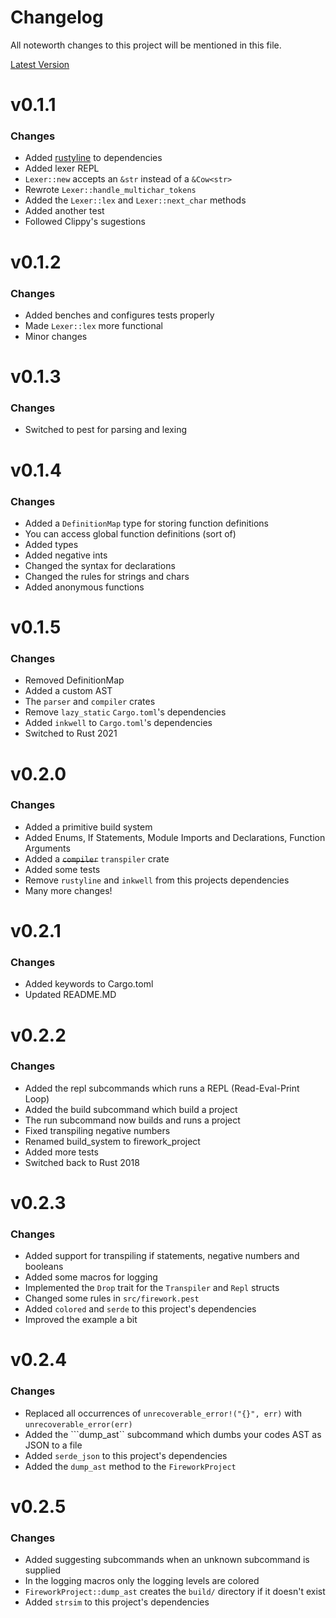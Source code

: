 # Changelog
All noteworth changes to this project will be mentioned in this file.

[Latest Version](#v0.2.5)

# v0.1.1
### Changes
- Added [rustyline](https://crates.io/crates/rustyline/) to dependencies
- Added lexer REPL
- `Lexer::new` accepts an `&str` instead of a `&Cow<str>`
- Rewrote `Lexer::handle_multichar_tokens`
- Added the `Lexer::lex` and `Lexer::next_char` methods
- Added another test
- Followed Clippy's sugestions

# v0.1.2
### Changes 
- Added benches and configures tests properly
- Made `Lexer::lex` more functional
- Minor changes

# v0.1.3
### Changes
- Switched to pest for parsing and lexing

# v0.1.4
### Changes
- Added a `DefinitionMap` type for storing function definitions
- You can access global function definitions (sort of)
- Added types
- Added negative ints
- Changed the syntax for declarations
- Changed the rules for strings and chars
- Added anonymous functions

# v0.1.5
### Changes
- Removed DefinitionMap
- Added a custom AST
- The ```parser``` and ```compiler``` crates
- Remove ```lazy_static``` ```Cargo.toml```'s dependencies
- Added ```inkwell``` to ```Cargo.toml```'s dependencies
- Switched to Rust 2021

# v0.2.0
### Changes
- Added a primitive build system
- Added Enums, If Statements, Module Imports and Declarations, Function Arguments
- Added a ~~```compiler```~~ ```transpiler``` crate
- Added some tests
- Remove ```rustyline``` and ```inkwell``` from this projects dependencies
- Many more changes!

# v0.2.1
### Changes
- Added keywords to Cargo.toml
- Updated README.MD

# v0.2.2
### Changes
- Added the repl subcommands which runs a REPL (Read-Eval-Print Loop)
- Added the build subcommand which build a project
- The run subcommand now builds and runs a project
- Fixed transpiling negative numbers
- Renamed build_system to firework_project
- Added more tests
- Switched back to Rust 2018

# v0.2.3
### Changes
- Added support for transpiling if statements, negative numbers and booleans
- Added some macros for logging
- Implemented the ```Drop``` trait for the ```Transpiler``` and ```Repl``` structs
- Changed some rules in ```src/firework.pest```
- Added ```colored``` and ```serde``` to this project's dependencies
- Improved the example a bit

# v0.2.4
### Changes
- Replaced all occurrences of ```unrecoverable_error!("{}", err)``` with ```unrecoverable_error(err)```
- Added the ```dump_ast`` subcommand which dumbs your codes AST as JSON to a file
- Added ```serde_json``` to this project's dependencies
- Added the ```dump_ast``` method to the ```FireworkProject```

# v0.2.5
### Changes
- Added suggesting subcommands when an unknown subcommand is supplied
- In the logging macros only the logging levels are colored
- ```FireworkProject::dump_ast``` creates the ```build/``` directory if it doesn't exist
- Added ```strsim``` to this project's dependencies
